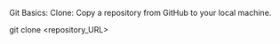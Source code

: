 Git Basics:
Clone: Copy a repository from GitHub to your local machine.

git clone <repository_URL>

